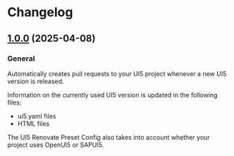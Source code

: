 # Changelog

## [1.0.0](https://github.com/UI5/renovate-config/compare/v0.0.1...v1.0.0) (2025-04-08)

### General

Automatically creates pull requests to your UI5 project whenever a new UI5 version is released.

Information on the currently used UI5 version is updated in the following files:
* ui5.yaml files
* HTML files

The UI5 Renovate Preset Config also takes into account whether your project uses OpenUI5 or SAPUI5.

